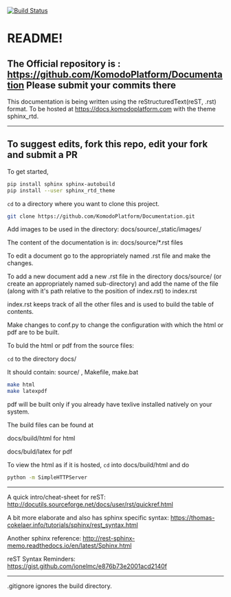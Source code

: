 [![Build Status](https://travis-ci.com/KomodoPlatform/Documentation.svg?branch=master)](https://travis-ci.com/KomodoPlatform/Documentation)

# README!

The Official repository is : https://github.com/KomodoPlatform/Documentation Please submit your commits there
-----

This documentation is being written using the reStructuredText(reST, .rst) format. To be hosted at https://docs.komodoplatform.com with the theme sphinx_rtd.

-----
To suggest edits, fork this repo, edit your fork and submit a PR
-----
To get started,

```bash
pip install sphinx sphinx-autobuild
pip install --user sphinx_rtd_theme
```
`cd` to a directory where you want to clone this project.

```bash
git clone https://github.com/KomodoPlatform/Documentation.git
```
Add images to be used in the directory: docs/source/_static/images/

The content of the documentation is in: docs/source/*.rst files

To edit a document go to the appropriately named .rst file and make the changes.

To add a new document add a new .rst file in the directory docs/source/ (or create an appropriately named sub-directory) and add the name of the file (along with it's path relative to the position of index.rst) to index.rst

index.rst keeps track of all the other files and is used to build the table of contents.

Make changes to conf.py to change the configuration with which the html or pdf are to be built.

To buld the html or pdf from the source files:

`cd` to the directory docs/ 

It should contain: source/ , Makefile, make.bat

```bash
make html
make latexpdf
```
pdf will be built only if you already have texlive installed natively on your system.

The build files can be found at

docs/build/html	for html

docs/buld/latex for pdf 

To view the html as if it is hosted, `cd` into docs/build/html and do

```bash
python -m SimpleHTTPServer
```
--------------------------

A quick intro/cheat-sheet for reST: http://docutils.sourceforge.net/docs/user/rst/quickref.html

A bit more elaborate and also has sphinx specific syntax: https://thomas-cokelaer.info/tutorials/sphinx/rest_syntax.html

Another sphinx reference: http://rest-sphinx-memo.readthedocs.io/en/latest/Sphinx.html

reST Syntax Reminders: https://gist.github.com/ionelmc/e876b73e2001acd2140f

---------------------------

.gitignore ignores the build directory.

